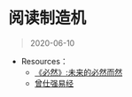 阅读制造机
==
> 2020-06-10
- Resources：
    - [《必然》:未来的必然而然](https://www.jianshu.com/p/130970875886)
    - [曾仕强易经](https://www.bilibili.com/video/BV1Yb411G7tq/?p=132)